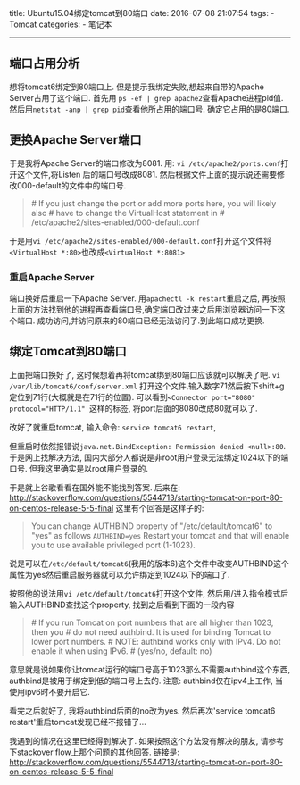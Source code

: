 title: Ubuntu15.04绑定tomcat到80端口
date: 2016-07-08 21:07:54
tags: 
	- Tomcat
categories:
	- 笔记本

---


## 端口占用分析
想将tomcat6绑定到80端口上. 但是提示我绑定失败,想起来自带的Apache Server占用了这个端口.
首先用
`ps -ef | grep apache2`查看Apache进程pid值.
然后用`netstat -anp | grep pid`查看他所占用的端口号. 确定它占用的是80端口.

## 更换Apache Server端口
于是我将Apache Server的端口修改为8081.
用: `vi /etc/apache2/ports.conf`打开这个文件,将Listen 后的端口号改成8081. 然后根据文件上面的提示说还需要修改000-default的文件中的端口号.
> \# If you just change the port or add more ports here, you will likely also
\# have to change the VirtualHost statement in
\# /etc/apache2/sites-enabled/000-default.conf

于是用`vi /etc/apache2/sites-enabled/000-default.conf`打开这个文件将`<VirtualHost *:80>`也改成`<VirtualHost *:8081>`
<!-- more -->
### 重启Apache Server
端口换好后重启一下Apache Server. 用`apachectl -k restart`重启之后, 再按照上面的方法找到他的进程再查看端口号,确定端口改过来之后用浏览器访问一下这个端口. 成功访问,并访问原来的80端口已经无法访问了.到此端口成功更换.

## 绑定Tomcat到80端口
上面把端口换好了, 这时候想着再将tomcat绑到80端口应该就可以解决了吧.
`vi /var/lib/tomcat6/conf/server.xml` 打开这个文件,输入数字71然后按下shift+g定位到71行(大概就是在71行的位置). 可以看到`<Connector port="8080" protocol="HTTP/1.1" `这样的标签, 将port后面的8080改成80就可以了.

改好了就重启tomcat, 输入命令: `service tomcat6 restart`,

但重启时依然报错说`java.net.BindException: Permission denied <null>:80`. 于是网上找解决方法, 国内大部分人都说是非root用户登录无法绑定1024以下的端口号. 但我这里确实是以root用户登录的.

于是就上谷歌看看在国外能不能找到答案. 后来在: http://stackoverflow.com/questions/5544713/starting-tomcat-on-port-80-on-centos-release-5-5-final
这里有个回答是这样子的:

> You can change AUTHBIND property of "/etc/default/tomcat6" to "yes" as follows
> `AUTHBIND=yes`
> Restart your tomcat and that will enable you to use available privileged port (1-1023).

说是可以在`/etc/default/tomcat6`(我用的版本6)这个文件中改变AUTHBIND这个属性为yes然后重启服务器就可以允许绑定到1024以下的端口了.

按照他的说法用`vi /etc/default/tomcat6`打开这个文件, 然后用/进入指令模式后输入AUTHBIND查找这个property, 找到之后看到下面的一段内容
> \# If you run Tomcat on port numbers that are all higher than 1023, then you
\# do not need authbind.  It is used for binding Tomcat to lower port numbers.
\# NOTE: authbind works only with IPv4.  Do not enable it when using IPv6.
 \# (yes/no, default: no)

意思就是说如果你让tomcat运行的端口号高于1023那么不需要authbind这个东西, authbind是被用于绑定到低的端口号上去的. 注意: authbind仅在ipv4上工作, 当使用ipv6时不要开启它.

看完之后就好了, 我将authbind后面的no改为yes. 然后再次'service tomcat6 restart'重启tomcat发现已经不报错了...

我遇到的情况在这里已经得到解决了.
如果按照这个方法没有解决的朋友, 请参考下stackover flow上那个问题的其他回答. 链接是: http://stackoverflow.com/questions/5544713/starting-tomcat-on-port-80-on-centos-release-5-5-final